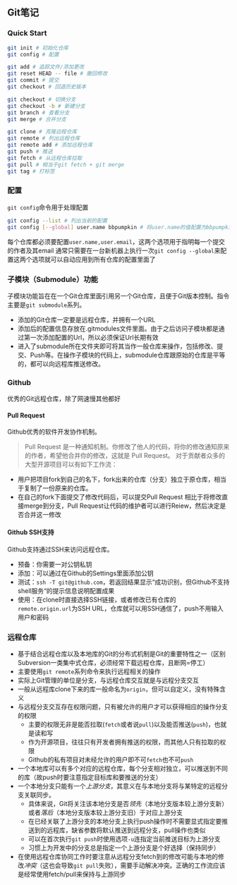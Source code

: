 ## Git笔记

### Quick Start
```bash
git init # 初始化仓库
git config # 配置

git add # 追踪文件/添加更改
git reset HEAD -- file # 撤回修改
git commit # 提交
git checkout # 回退历史版本

git checkout # 切换分支
git checkout -b # 新建分支
git branch # 查看分支
git merge # 合并分支

git clone # 克隆远程仓库
git remote # 列出远程仓库
git remote add # 添加远程仓库
git push # 推送
git fetch # 从远程仓库拉取
git pull # 相当于git fetch + git merge
git tag # 打标签
```
### 配置
`git config`命令用于处理配置
```bash
git config --list # 列出当前的配置
git config [--global] user.name bbpumpkin # 将user.name的值配置为bbpumpkin，--global用于指定全局设置
```
每个仓库都必须要配置`user.name,user.email`，这两个选项用于指明每一个提交的作者及其email
通常只需要在一台新机器上执行一次`git config --global`来配置这两个选项就可以自动应用到所有仓库的配置里面了
### 子模块（Submodule）功能
子模块功能旨在在一个Git仓库里面引用另一个Git仓库，且便于Git版本控制。指令主要是`git submodule`系列。
- 添加的Git仓库一定要是远程仓库，并拥有一个URL
- 添加后的配置信息存放在.gitmodules文件里面。由于之后访问子模块都是通过第一次添加配置的Url，所以必须保证Url长期有效
- 进入了submodule所在文件夹即可将其当作一般仓库来操作，包括修改、提交、Push等。在操作子模块的代码上，submodule仓库跟原始的仓库是平等的，都可以向远程库推送修改。

### Github
优秀的Git远程仓库，除了网速慢其他都好

#### Pull Request
Github优秀的软件开发协作机制。
> Pull Request 是一种通知机制。你修改了他人的代码，将你的修改通知原来的作者，希望他合并你的修改，这就是 Pull Request。
对于贡献者众多的大型开源项目可以有如下工作流：
- 用户把项目fork到自己的名下，fork出来的仓库（分支）独立于原仓库，相当于复制了一份原来的仓库。
- 在自己的fork下面提交了修改代码后，可以提交Pull Request
相比于将修改直接merge到分支，Pull Request让代码的维护者可以进行Reiew，然后决定是否合并这一修改

#### Github SSH支持
Github支持通过SSH来访问远程仓库。
- 预备：你需要一对公钥私钥
- 添加：可以通过在Github的Settings里面添加公钥
- 测试：`ssh -T git@github.com`，若返回结果显示“成功识别，但Github不支持shell服务“的提示信息说明配置成果
- 使用：在clone时直接选择SSH链接，或者修改已有仓库的`remote.origin.url`为SSH URL，仓库就可以用SSH通信了，push不用输入用户和密码

### 远程仓库
- 基于结合远程仓库以及本地库的Git的分布式机制是Git的重要特性之一（区别Subversion一类集中式仓库，必须经常下载远程仓库，且断网=停工）
- 主要使用`git remote`系列命令来执行远程相关的操作
- 实际上Git管理的单位是分支，与远程仓库交互就是与远程分支交互
- 一般从远程库clone下来的库一般命名为`origin`，但可以自定义，没有特殊含义
- 与远程分支交互存在权限问题，只有被允许的用户才可以获得相应的操作分支的权限
  - 主要的权限无非是能否拉取(`fetch`或者说`pull`)以及能否推送(`push`)，也就是读和写
  - 作为开源项目，往往只有开发者拥有推送的权限，而其他人只有拉取的权限
  - Github的私有项目对未经允许的用户即不可`fetch`也不可`push`
- 一个本地库可以有多个对应的远程仓库，每个分支相对独立，可以推送到不同的库（故push时要注意指定目标库和要推送的分支）
- 一个本地分支只能有一个*上游分支*，其意义在与本地分支将与某特定的远程分支关联同步。
  - 具体来说，Git将关注该本地分支是否*领先*（本地分支版本较上游分支新）或者*落后*（本地分支版本较上游分支旧）于对应上游分支
  - 在已经关联了上游分支的本地分支上执行push操作时不需要显式指定要推送到的远程库，缺省参数将默认推送到远程分支，pull操作也类似
  - 可以在首次执行`git push`时使用选项`-u`连指定当前推送目标为上游分支
  - 习惯上为开发中的分支总是指定一个上游分支是个好选择（保持同步）
- 在使用远程仓库协同工作时要注意从远程分支fetch到的修改可能与本地的修改*冲突*（这也会导致`git pull`失败），需要手动解决冲突。正确的工作流应该是经常使用fetch/pull来保持与上游同步